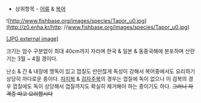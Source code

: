   * 상위항목 - [어류](%EC%96%B4%EB%A5%98.md) & [복어](%EB%B3%B5%EC%96%B4.md)  

![http://www.fishbase.org/images/species/Tapor_u0.jpg](http://z0.enha.kr/http:
//www.fishbase.org/images/species/Tapor_u0.jpg)

[[JPG external image]](http://www.fishbase.org/images/species/Tapor_u0.jpg)

크기는 암수 구분없이 최대 40cm까지 자라며 한국 & 일본 & 동중국해에 분포하며 산란기는 3월 ~ 4월 경이다.

난소 & 간 & 내장에 맹독이 있고 껍질도 만만찮게 독성이 강해서 복어중에서도 요리하기 상당히 까다로운 종이다.
[자지복](%EC%9E%90%EC%A7%80%EB%B3%B5.md) &
[검자주복](%EA%B2%80%EC%9E%90%EC%A3%BC%EB%B3%B5.md)의 경우는 껍질에 독이 없으나 이 검복의 경우
껍질에도 독이 상당해서 껍질까지도 확실히 제거해야 하는 종이기도 하다. <del>그러니 자격증 따고 요리합시다</del>

